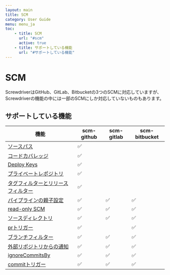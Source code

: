 ```yaml
---
layout: main
title: SCM
category: User Guide
menu: menu_ja
toc:
    - title: SCM
      url: "#scm"
      active: true
    - title: サポートしている機能
      url: "#サポートしている機能"
---
```

# SCM

ScrewdriverはGitHub、GitLab、Bitbucketの3つのSCMに対応していますが、Screwdriverの機能の中には一部のSCMにしか対応していないものもあります。

## サポートしている機能

| 機能                                                  | scm-github | scm-gitlab | scm-bitbucket |
|------------------------------------------------------|------------|------------|---------------|
| [ソースパス][source-paths]                             |     ✅     |            |               |
| [コードカバレッジ][code-coverage]                       |     ✅     |            |               |
| [Deploy Keys][deploy-keys]                           |     ✅     |            |               |
| [プライベートレポジトリ][private-repo]                   |     ✅     |            |               |
| [タグフィルターとリリースフィルター][tag-release-filtering]|     ✅     |            |               |
| [パイプラインの親子設定][external-config]                |     ✅     |     ✅    |      ✅       |
| [read-only SCM][read-only]                         |     ✅     |     ✅     |      ✅       |
| [ソースディレクトリ][source-directory]                  |     ✅     |     ✅     |      ✅       |
| [prトリガー][pull-requests]                            |     ✅     |            |      ✅       |
| [ブランチフィルター][branch-filtering]                  |     ✅     |     ✅     |      ✅       |
| [外部リポジトリからの通知][subscribe-notifications]      |     ✅     |     ✅     |      ✅       |
| [ignoreCommitsBy][ignore-commits-by]                 |     ✅     |     ✅     |      ✅       |
| [commitトリガー][webhooks]                            |     ✅     |     ✅     |      ✅       |


[branch-filtering]: ./configuration/workflow#ブランチフィルター
[code-coverage]: ./configuration/code-coverage#コードカバレッジ
[deploy-keys]: ../cluster-management/configure-api#ソース管理プラグイン
[external-config]: ./configuration/externalConfig
[ignore-commits-by]: ../cluster-management/configure-api#webhooks
[private-repo]: ../cluster-management/configure-api#ソース管理プラグイン
[pull-requests]: ./configuration/workflow#ワークフロー
[read-only]: ../cluster-management/configure-api#ソース管理プラグイン
[source-directory]: ./configuration/sourceDirectory
[source-paths]: ./configuration/sourcePaths
[subscribe-notifications]: ./configuration/workflow#購読しているscmからの通知
[tag-release-filtering]: ./configuration/workflow#タグフィルターとリリースフィルター
[webhooks]: ./configuration/workflow#ワークフロー
